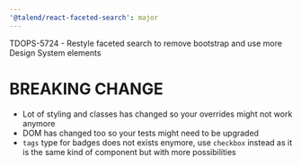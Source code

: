 ```yaml
---
'@talend/react-faceted-search': major
---
```


TDOPS-5724 - Restyle faceted search to remove bootstrap and use more Design System elements

# BREAKING CHANGE
- Lot of styling and classes has changed so your overrides might not work anymore
- DOM has changed too so your tests might need to be upgraded
- `tags` type for badges does not exists enymore, use `checkbox` instead as it is the same kind of component but with more possibilities
